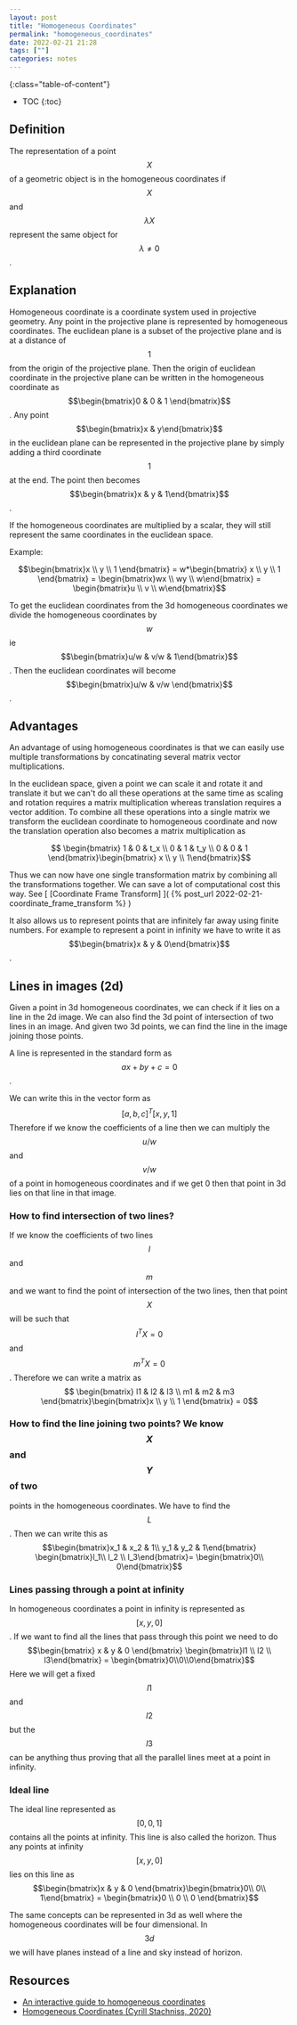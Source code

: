 ```yaml
---
layout: post
title: "Homogeneous Coordinates"
permalink: "homogeneous_coordinates"
date: 2022-02-21 21:28
tags: [""]
categories: notes
---
```


{:class="table-of-content"}
* TOC 
{:toc}

## Definition

The representation of a point $$X$$ of a geometric object is in the homogeneous
coordinates if $$X$$ and $$\lambda X$$ represent the same object for $$\lambda
\neq 0$$.

## Explanation

Homogeneous coordinate is a coordinate system used in projective geometry. Any
point in the projective plane is represented by homogeneous coordinates. The
euclidean plane is a subset of the projective plane and is at a distance of
$$1$$ from the origin of the projective plane. Then the origin of euclidean
coordinate in the projective plane can be written in the homogeneous coordinate
as $$\begin{bmatrix}0 & 0 & 1 \end{bmatrix}$$. Any point $$\begin{bmatrix}x &
y\end{bmatrix}$$ in the euclidean plane can be represented in the projective
plane by simply adding a third coordinate $$1$$ at the end. The point then
becomes $$\begin{bmatrix}x & y & 1\end{bmatrix}$$.

If the homogeneous coordinates are multiplied by a scalar, they will still
represent the same coordinates in the euclidean space. 

Example:

$$\begin{bmatrix}x \\ y \\ 1 \end{bmatrix} = w*\begin{bmatrix} x \\ y \\ 1
\end{bmatrix} = \begin{bmatrix}wx \\ wy \\ w\end{bmatrix} = \begin{bmatrix}u \\
v \\ w\end{bmatrix}$$


To get the euclidean coordinates from the 3d homogeneous coordinates we divide
the homogeneous coordinates by $$w$$ ie $$\begin{bmatrix}u/w & v/w &
1\end{bmatrix}$$. Then the euclidean coordinates will become
$$\begin{bmatrix}u/w & v/w \end{bmatrix}$$.

## Advantages

An advantage of using homogeneous coordinates is that we can easily use multiple
transformations by concatinating several matrix vector multiplications. 

In the euclidean space, given a point we can scale it and rotate it and
translate it but we can't do all these operations at the same time as scaling
and rotation requires a matrix multiplication whereas translation requires a
vector addition. To combine all these operations into a single matrix we
transform the euclidean coordinate to homogeneous coordinate and now the
translation operation also becomes a matrix multiplication as 

$$ \begin{bmatrix} 1 & 0 & t_x \\ 0 & 1 & t_y \\ 0 & 0 & 1
\end{bmatrix}\begin{bmatrix} x \\ y \\ 1\end{bmatrix}$$

Thus we can now have one single transformation matrix by combining all the
transformations together. We can save a lot of computational cost this way. See
[ [Coordinate Frame Transform] ]( {% post_url
2022-02-21-coordinate_frame_transform %} )

It also allows us to represent points that are infinitely far away using finite
numbers. For example to represent a point in infinity we have to write it as
$$\begin{bmatrix}x & y & 0\end{bmatrix}$$.

## Lines in images (2d)

Given a point in 3d homogeneous coordinates, we can check if it lies on  a line
in the 2d image. We can also find the 3d point of intersection of two lines in
an image. And given two 3d points, we can find the line in the image joining
those points. 

A line is represented in the standard form as $$ax + by + c = 0$$.

We can write this in the vector form as $$ [a, b, c]^T [x, y, 1]$$ Therefore if
we know the coefficients of a line then we can multiply the $$u/w$$ and $$v/w$$
of a point in homogeneous coordinates and if we get 0 then that point in 3d lies
on that line in that image.

### How to find intersection of two lines?

If we know the coefficients of two lines $$l$$ and $$m$$ and we want to find the
point of intersection of the two lines, then that point $$X$$ will be such that
$$l^TX=0$$ and $$m^TX=0$$. Therefore we can write a matrix as $$ \begin{bmatrix}
l1 & l2 & l3 \\ m1 & m2 & m3 \end{bmatrix}\begin{bmatrix}x \\ y \\ 1
\end{bmatrix} = 0$$

### How to find the line joining two points? We know $$X$$ and $$Y$$ of two
points in the homogeneous coordinates. We have to find the $$L$$. Then we can
write this as $$\begin{bmatrix}x_1 & x_2 & 1\\ y_1 & y_2 & 1\end{bmatrix}
\begin{bmatrix}l_1\\ l_2 \\ l_3\end{bmatrix}= \begin{bmatrix}0\\
0\end{bmatrix}$$

### Lines passing through a point at infinity

In homogeneous coordinates a point in infinity is represented as $$[x, y , 0]$$.
If we want to find all the lines that pass through this point we need to do
$$\begin{bmatrix} x & y & 0 \end{bmatrix} \begin{bmatrix}l1 \\ l2 \\
l3\end{bmatrix} = \begin{bmatrix}0\\0\\0\end{bmatrix}$$ Here we will get a fixed
$$l1$$ and $$l2$$ but the $$l3$$ can be anything thus proving that all the
parallel lines meet at a point in infinity.

### Ideal line

The ideal line represented as $$[0, 0, 1]$$ contains all the points at infinity.
This line is also called the horizon. Thus any points at infinity $$[x, y, 0]$$
lies on this line as $$\begin{bmatrix}x & y & 0 \end{bmatrix}\begin{bmatrix}0\\
0\\ 1\end{bmatrix} = \begin{bmatrix}0 \\ 0 \\ 0 \end{bmatrix}$$

The same concepts can be represented in 3d as well where the homogeneous
coordinates will be four dimensional. In $$3d$$ we will have planes instead of a
line and sky instead of horizon.

## Resources

* [An interactive guide to homogeneous
  coordinates](https://wordsandbuttons.online/interactive_guide_to_homogeneous_coordinates.html)
* [Homogeneous Coordinates (Cyrill Stachniss,
  2020)](https://www.youtube.com/watch?v=MQdm0Z_gNcw&t=572s)

